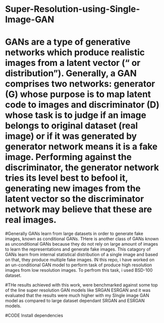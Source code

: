 # Super-Resolution-using-Single-Image-GAN
# GANs are a type of generative networks which produce realistic images from a latent vector (“ or distribution”). Generally, a GAN comprises two networks: generator (G) whose purpose is to map latent code to images and discriminator (D) whose task is to judge if an image belongs to original dataset (real image) or if it was generated by generator network means it is a fake image. Performing against the discriminator, the generator network tries its level best to befool it, generating new images from the latent vector so the discriminator network may believe that these are real images.

#Generally GANs learn from large datasets in order to generate fake images, known as conditional GANs. THere is another class of GANs known as unconditional GANs because they do not rely on large amount of images to learn the representations and generate fake images. This catagory of GANs learn from internal statistical distribution of a single image and based on that, they produce multiple fake images. IN this repo, i have worked on an un-conditional GAN model to perform task of produce high resolution images from low resolution images. To perfrom this task, i used BSD-100 dataset. 

#THe results achieved with this work, were benchmarked against some top of the line super resolution GAN models like SRGAN ESRGAN and it was evaluated that the results were much higher with my SIngle image GAN model as compared to large dataset dependant SRGAN and ESRGAN models.

#CODE
Install dependencies
